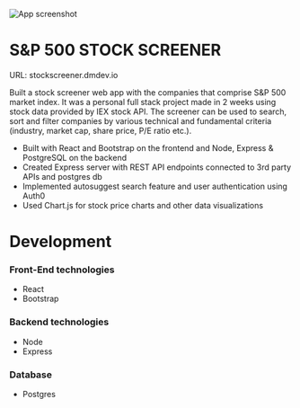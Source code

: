![App screenshot](https://s14.postimg.org/dplharvk1/stockscreener.png)


# S&P 500 STOCK SCREENER
URL:  stockscreener.dmdev.io

Built a stock screener web app with the companies that comprise S&P 500 market index. It was a personal full stack project made in 2 weeks using stock data provided by IEX stock API. The screener can be used to search, sort and filter companies by various technical and fundamental criteria (industry, market cap, share price, P/E ratio etc.).

* Built with React and Bootstrap on the frontend and Node, Express & PostgreSQL on the backend
* Created Express server with REST API endpoints connected to 3rd party APIs and postgres db 
* Implemented autosuggest search feature and user authentication using Auth0 
* Used Chart.js for stock price charts and other data visualizations


# Development

### Front-End technologies

* React
* Bootstrap


### Backend technologies

* Node
* Express

### Database

* Postgres
